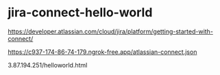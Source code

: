# jira-connect-hello-world


https://developer.atlassian.com/cloud/jira/platform/getting-started-with-connect/


https://c937-174-86-74-179.ngrok-free.app/atlassian-connect.json


3.87.194.251/helloworld.html